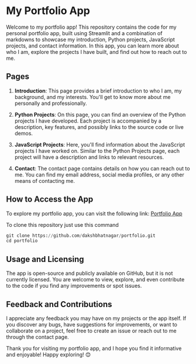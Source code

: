 # My Portfolio App

Welcome to my portfolio app! This repository contains the code for my personal portfolio app, built using Streamlit and a combination of markdowns to showcase my introduction, Python projects, JavaScript projects, and contact information. In this app, you can learn more about who I am, explore the projects I have built, and find out how to reach out to me.

## Pages

1. **Introduction**: This page provides a brief introduction to who I am, my background, and my interests. You'll get to know more about me personally and professionally.

2. **Python Projects**: On this page, you can find an overview of the Python projects I have developed. Each project is accompanied by a description, key features, and possibly links to the source code or live demos.

3. **JavaScript Projects**: Here, you'll find information about the JavaScript projects I have worked on. Similar to the Python Projects page, each project will have a description and links to relevant resources.

4. **Contact**: The contact page contains details on how you can reach out to me. You can find my email address, social media profiles, or any other means of contacting me.

## How to Access the App

To explore my portfolio app, you can visit the following link: [Portfolio App](https://dakshbhatnagar.streamlit.app/)

To clone this repository just use this command

```python
git clone https://github.com/dakshbhatnagar/portfolio.git
cd portfolio
```

## Usage and Licensing

The app is open-source and publicly available on GitHub, but it is not currently licensed. You are welcome to view, explore, and even contribute to the code if you find any improvements or spot issues. 

## Feedback and Contributions

I appreciate any feedback you may have on my projects or the app itself. If you discover any bugs, have suggestions for improvements, or want to collaborate on a project, feel free to create an issue or reach out to me through the contact page.

Thank you for visiting my portfolio app, and I hope you find it informative and enjoyable! Happy exploring! 😊
